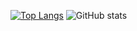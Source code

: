 [![Top Langs](https://github-readme-stats.vercel.app/api/top-langs/?username=NUISTGY&layout=compact)](https://github.com/anuraghazra/github-readme-stats)
![GitHub stats](https://github-readme-stats.vercel.app/api?username=NUISTGY&show_icons=true&theme=radical&line_height=30)
